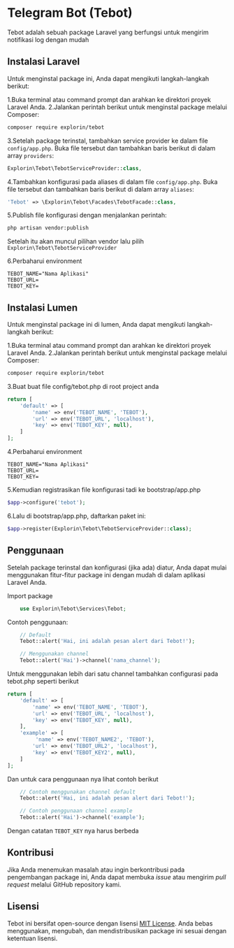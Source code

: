 # Telegram Bot (Tebot)

Tebot adalah sebuah package Laravel yang berfungsi untuk mengirim notifikasi log dengan mudah

## Instalasi Laravel

Untuk menginstal package ini, Anda dapat mengikuti langkah-langkah berikut:

1.Buka terminal atau command prompt dan arahkan ke direktori proyek Laravel Anda.
2.Jalankan perintah berikut untuk menginstal package melalui Composer:

```bash
composer require explorin/tebot
```

3.Setelah package terinstal, tambahkan service provider ke dalam file `config/app.php`. Buka file tersebut dan tambahkan baris berikut di dalam array `providers`:

```php
Explorin\Tebot\TebotServiceProvider::class,
```

4.Tambahkan konfigurasi pada aliases di dalam file `config/app.php`. Buka file tersebut dan tambahkan baris berikut di dalam array `aliases`:

```php
'Tebot' => \Explorin\Tebot\Facades\TebotFacade::class,
```

5.Publish file konfigurasi dengan menjalankan perintah:
```bash
php artisan vendor:publish 
```
Setelah itu akan muncul pilihan vendor lalu pilih `Explorin\Tebot\TebotServiceProvider`

6.Perbaharui environment
   
```env
TEBOT_NAME="Nama Aplikasi"
TEBOT_URL=
TEBOT_KEY=
```


## Instalasi Lumen

Untuk menginstal package ini di lumen, Anda dapat mengikuti langkah-langkah berikut:

1.Buka terminal atau command prompt dan arahkan ke direktori proyek Laravel Anda.
2.Jalankan perintah berikut untuk menginstal package melalui Composer:

```bash
composer require explorin/tebot
```

3.Buat buat file config/tebot.php di root project anda
```php
return [
    'default' => [
        'name' => env('TEBOT_NAME', 'TEBOT'),
        'url' => env('TEBOT_URL', 'localhost'),
        'key' => env('TEBOT_KEY', null),
    ]
];
```

4.Perbaharui environment 
```env
TEBOT_NAME="Nama Aplikasi"
TEBOT_URL=
TEBOT_KEY=
```

5.Kemudian registrasikan file konfigurasi tadi ke bootstrap/app.php

```php
$app->configure('tebot');
``` 

6.Lalu di bootstrap/app.php, daftarkan paket ini:

```php
$app->register(Explorin\Tebot\TebotServiceProvider::class);
```

## Penggunaan

Setelah package terinstal dan konfigurasi (jika ada) diatur, Anda dapat mulai menggunakan fitur-fitur package ini dengan mudah di dalam aplikasi Laravel Anda.

Import package
```php
    use Explorin\Tebot\Services\Tebot; 
```

Contoh penggunaan:
```php
    // Default
    Tebot::alert('Hai, ini adalah pesan alert dari Tebot!');

    // Menggunakan channel
    Tebot::alert('Hai')->channel('nama_channel');
```

Untuk menggunakan lebih dari satu channel tambahkan configurasi pada tebot.php seperti berikut
```php
return [
    'default' => [
        'name' => env('TEBOT_NAME', 'TEBOT'),
        'url' => env('TEBOT_URL', 'localhost'),
        'key' => env('TEBOT_KEY', null),
    ],
    'example' => [
         'name' => env('TEBOT_NAME2', 'TEBOT'),
        'url' => env('TEBOT_URL2', 'localhost'),
        'key' => env('TEBOT_KEY2', null),
    ]
];
```

Dan untuk cara penggunaan nya lihat contoh berikut
```php
    // Contoh menggunakan channel default
    Tebot::alert('Hai, ini adalah pesan alert dari Tebot!');

    // Contoh penggunaan channel example
    Tebot::alert('Hai')->channel('example');
```

Dengan catatan `TEBOT_KEY` nya harus berbeda

## Kontribusi

Jika Anda menemukan masalah atau ingin berkontribusi pada pengembangan package ini, Anda dapat membuka _issue_ atau mengirim _pull request_ melalui GitHub repository kami.

## Lisensi

Tebot ini bersifat open-source dengan lisensi [MIT License](https://opensource.org/licenses/MIT). Anda bebas menggunakan, mengubah, dan mendistribusikan package ini sesuai dengan ketentuan lisensi.